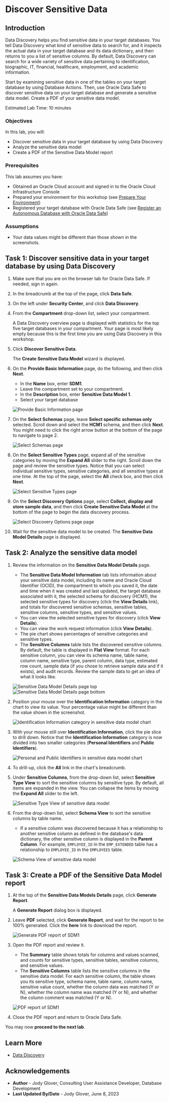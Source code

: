# Discover Sensitive Data

## Introduction

Data Discovery helps you find sensitive data in your target databases. You tell Data Discovery what kind of sensitive data to search for, and it inspects the actual data in your target database and its data dictionary, and then returns to you a list of sensitive columns. By default, Data Discovery can search for a wide variety of sensitive data pertaining to identification, biographic, IT, financial, healthcare, employment, and academic information.

Start by examining sensitive data in one of the tables on your target database by using Database Actions. Then, use Oracle Data Safe to discover sensitive data on your target database and generate a sensitive data model. Create a PDF of your sensitive data model.

Estimated Lab Time: 10 minutes

### Objectives

In this lab, you will:

- Discover sensitive data in your target database by using Data Discovery
- Analyze the sensitive data model
- Create a PDF of the Sensitive Data Model report


### Prerequisites

This lab assumes you have:

- Obtained an Oracle Cloud account and signed in to the Oracle Cloud Infrastructure Console
- Prepared your environment for this workshop (see [Prepare Your Environment](?lab=prepare-environment))
- Registered your target database with Oracle Data Safe (see [Register an Autonomous Database with Oracle Data Safe](?lab=register-autonomous-database))


### Assumptions

- Your data values might be different than those shown in the screenshots.


## Task 1: Discover sensitive data in your target database by using Data Discovery

1. Make sure that you are on the browser tab for Oracle Data Safe. If needed, sign in again.

2. In the breadcrumb at the top of the page, click **Data Safe**.

3. On the left under **Security Center**, and click **Data Discovery**.

4. From the **Compartment** drop-down list, select your compartment.

    A Data Discovery overview page is displayed with statistics for the top five target databases in your compartment. Your page is most likely empty because this is the first time you are using Data Discovery in this workshop.

5. Click **Discover Sensitive Data**.

    The **Create Sensitive Data Model** wizard is displayed.

6. On the **Provide Basic Information** page, do the following, and then click **Next**.

    - In the **Name** box, enter **SDM1**.
    - Leave the compartment set to your compartment.
    - In the **Description** box, enter **Sensitive Data Model 1**.
    - Select your target database

    ![Provide Basic Information page](images/provide-basic-information-page.png "Provide Basic Information page")

7. On the **Select Schemas** page, leave **Select specific schemas only** selected. Scroll down and select the **HCM1** schema, and then click **Next**. You might need to click the right arrow button at the bottom of the page to navigate to page 2.

    ![Select Schemas page](images/select-schemas-page.png "Select Schemas page")

8. On the **Select Sensitive Types** page, expand all of the sensitive categories by moving the **Expand All** slider to the right. Scroll down the page and review the sensitive types. Notice that you can select individual sensitive types, sensitive categories, and all sensitive types at one time. At the top of the page, select the **All** check box, and then click **Next**.

    ![Select Sensitive Types page](images/select-sensitive-types-page.png "Select Sensitive Types page")

9. On the **Select Discovery Options** page, select **Collect, display and store sample data**, and then click **Create Sensitive Data Model** at the bottom of the page to begin the data discovery process.

    ![Select Discovery Options page page](images/select-discovery-options-page.png "Select Discovery Options page")

10. Wait for the sensitive data model to be created. The **Sensitive Data Model Details** page is displayed.


## Task 2: Analyze the sensitive data model

1. Review the information on the **Sensitive Data Model Details** page.

    - The **Sensitive Data Model Information** tab lists information about your sensitive data model, including its name and Oracle Cloud Identifier (OCID), the compartment to which you saved it, the date and time when it was created and last updated, the target database associated with it, the selected schema for discovery (HCM1), the selected sensitive types for discovery (click the **View Details** link), and totals for discovered sensitive schemas, sensitive tables, sensitive columns, sensitive types, and sensitive values.
    - You can view the selected sensitive types for discovery (click **View Details**).
    - You can view the work request information (click **View Details**).
    - The pie chart shows percentages of sensitive categories and sensitive types.
    - The **Sensitive Columns** table lists the discovered sensitive columns. By default, the table is displayed in **Flat View** format. For each sensitive column, you can view its schema name, table name, column name, sensitive type, parent column, data type, estimated row count, sample data (if you chose to retrieve sample data and if it exists), and audit records. Review the sample data to get an idea of what it looks like.

    ![Sensitive Data Model Details page top](images/sensitive-data-model-details-page-1.png "Sensitive Data Model Details page top")
    ![Sensitive Data Model Details page bottom](images/sensitive-data-model-details-page-2.png "Sensitive Data Model Details page bottom")

2. Position your mouse over the **Identification Information** category in the chart to view its value. Your percentage value might be different than the value shown in the screenshot.

    ![Identification Information category in sensitive data model chart](images/sdm-chart-identification-information.png "Identification Information category in sensitive data model chart")

3. With your mouse still over **Identification Information**, click the pie slice to drill down. Notice that the **Identification Information** category is now divided into two smaller categories (**Personal Identifiers** and **Public Identifiers**).

    ![Personal and Public Identifiers in sensitive data model chart](images/sdm-chart-personal-public-identifiers.png "Personal and Public Identifiers in sensitive data model chart")


4.  To drill-up, click the **All** link in the chart's breadcrumb.

5. Under **Sensitive Columns**, from the drop-down list, select **Sensitive Type View** to sort the sensitive columns by sensitive type. By default, all items are expanded in the view. You can collapse the items by moving the **Expand All** slider to the left.

    ![Sensitive Type View of sensitive data model](images/sensitive-type-view-sdm1.png "Sensitive Type View of sensitive data model")

6. From the drop-down list, select **Schema View** to sort the sensitive columns by table name.

    - If a sensitive column was discovered because it has a relationship to another sensitive column as defined in the database's data dictionary, the other sensitive column is displayed in the **Parent Column**. For example, `EMPLOYEE_ID` in the `EMP_EXTENDED` table has a relationship to `EMPLOYEE_ID` in the `EMPLOYEES` table.

    ![Schema View of sensitive data model](images/schema-view-sdm1.png "Schema View of sensitive data model")


## Task 3: Create a PDF of the Sensitive Data Model report

1. At the top of the **Sensitive Data Models Details** page, click **Generate Report**.

    A **Generate Report** dialog box is displayed.

2. Leave **PDF** selected, click **Generate Report**, and wait for the report to be 100% generated. Click the **here** link to download the report.

    ![Generate PDF report of SDM1](images/generate-pdf-report-sdm1.png "Generate PDF report of SDM1")


3. Open the PDF report and review it.

    - The **Summary** table shows totals for columns and values scanned, and counts for sensitive types, sensitive tables, sensitive columns, and sensitive values.
    - The **Sensitive Columns** table lists the sensitive columns in the sensitive data model. For each sensitive column, the table shows you its sensitive type, schema name, table name, column name, sensitive value count, whether the column data was matched (Y or N), whether the column name was matched (Y or N), and whether the column comment was matched (Y or N).

    ![PDF report of SDM1](images/pdf-report-sdm1.png "PDF report of SDM1")

4. Close the PDF report and return to Oracle Data Safe.

You may now **proceed to the next lab**.

## Learn More

- [Data Discovery](https://docs.oracle.com/en-us/iaas/data-safe/doc/data-discovery.html)

## Acknowledgements
- **Author** - Jody Glover, Consulting User Assistance Developer, Database Development
- **Last Updated By/Date** - Jody Glover, June 8, 2023
